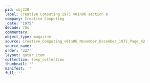 ```yaml
---
pid: obj328
label: Creative Computing 1975 v01n06 section 8
company: Creative Computing
_date: '1975'
decade: 70s
commentary: 
object_type: magazine
source: Creative_Computing_v01n06_November_December_1975_Page_42
source_name: 
order: '327'
layout: qatar_item
collection: temp_collection
thumbnail: ''
manifest: ''
full: ''
---
```

